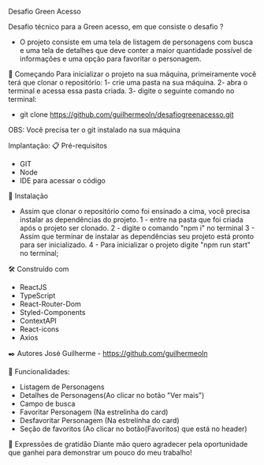 Desafio Green Acesso

Desafio técnico para a Green acesso, em que consiste o desafio ?

- O projeto consiste em uma tela de listagem de personagens com busca e uma tela de detalhes que deve conter a maior quantidade possível de informações e uma opção para favoritar o personagem.

🚀 Começando
Para inicializar o projeto na sua máquina, primeiramente você terá que clonar o repositório:
1- crie uma pasta na sua máquina.
2- abra o terminal e acessa essa pasta criada.
3- digite o seguinte comando no terminal:

- git clone https://github.com/guilhermeoln/desafiogreenacesso.git

OBS: Você precisa ter o git instalado na sua máquina

Implantação:
📋 Pré-requisitos

- GIT
- Node
- IDE para acessar o código


🔧 Instalação

- Assim que clonar o repositório como foi ensinado a cima, você precisa instalar as dependências do projeto.
  1 - entre na pasta que foi criada após o projeto ser clonado.
  2 - digite o comando "npm i" no terminal
  3 - Assim que terminar de instalar as dependências seu projeto está pronto para ser inicializado.
  4 - Para inicializar o projeto digite "npm run start" no terminal;


🛠️ Construído com

- ReactJS
- TypeScript
- React-Router-Dom
- Styled-Components
- ContextAPI
- React-icons
- Axios

✒️ Autores
José Guilherme - https://github.com/guilhermeoln

🔧 Funcionalidades:

- Listagem de Personagens
- Detalhes de Personagens(Ao clicar no botão "Ver mais")
- Campo de busca
- Favoritar Personagem (Na estrelinha do card)
- Desfavoritar Personagem (Na estrelinha do card)
- Seção de favoritos (Ao clicar no botão(Favoritos) que está no header)

🎁 Expressões de gratidão
Diante mão quero agradecer pela oportunidade que ganhei para demonstrar um pouco do meu trabalho!

